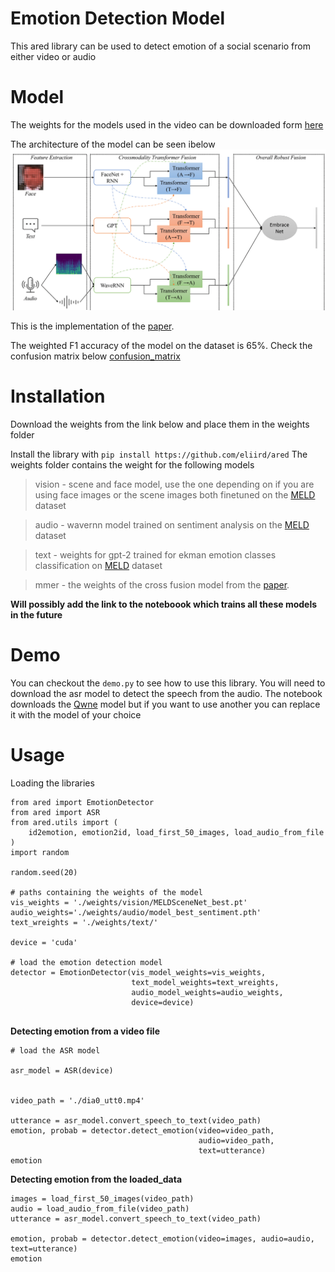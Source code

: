 # Emotion Detection Model

This ared library can be used to detect emotion of a social scenario from either video or audio

# Model
The weights for the models used in the video can be downloaded form [here](https://addthelink.com)

The architecture of the model can be seen ibelow ![architecture](images/mdpi_model.png)

This is the implementation of the [paper](https://www.mdpi.com/1424-8220/21/14/4913).

The weighted F1 accuracy of the model on the dataset is 65%. Check the confusion matrix below
[confusion_matrix](images/confusion_matrix.png)

# Installation

Download the weights from the link below and place them in the weights folder

Install the library with `pip install https://github.com/eliird/ared`
The weights folder contains the weight for the following models

>vision - scene and face model, use the one depending on if you are using face images or the scene images both finetuned on the [MELD](https://affective-meld.github.io/) dataset

>audio - wavernn model trained on sentiment analysis on the [MELD](https://affective-meld.github.io/) dataset

>text - weights for gpt-2 trained for ekman emotion classes classification on [MELD](https://affective-meld.github.io/) dataset

>mmer - the weights of the cross fusion model from the [paper](https://www.mdpi.com/1424-8220/21/14/4913).


**Will possibly add the link to the noteboook which trains all these models in the future**

# Demo
You can checkout the `demo.py` to see how to use this library.
You will need to download the asr model to detect the speech from the audio.
The notebook downloads the [Qwne](https://www.modelscope.cn/models/qwen/QWen-Audio/summary) model but if you want to use another you can replace it with the model of your choice

# Usage

Loading the libraries

```
from ared import EmotionDetector
from ared import ASR
from ared.utils import (
    id2emotion, emotion2id, load_first_50_images, load_audio_from_file
)
import random

random.seed(20)

# paths containing the weights of the model
vis_weights = './weights/vision/MELDSceneNet_best.pt'
audio_weights='./weights/audio/model_best_sentiment.pth'
text_wreights = './weights/text/'

device = 'cuda'

# load the emotion detection model
detector = EmotionDetector(vis_model_weights=vis_weights, 
                           text_model_weights=text_wreights, 
                           audio_model_weights=audio_weights,
                           device=device)


```

**Detecting emotion from a video file**

```
# load the ASR model

asr_model = ASR(device)


video_path = './dia0_utt0.mp4'

utterance = asr_model.convert_speech_to_text(video_path)
emotion, probab = detector.detect_emotion(video=video_path, 
                                          audio=video_path, 
                                          text=utterance)
emotion
```

**Detecting emotion from the loaded_data**
```
images = load_first_50_images(video_path)
audio = load_audio_from_file(video_path)
utterance = asr_model.convert_speech_to_text(video_path)

emotion, probab = detector.detect_emotion(video=images, audio=audio, text=utterance)
emotion

```



